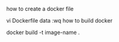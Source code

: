 how to create a docker file 

vi Dockerfile
data
:wq
how to build docker 

docker build -t image-name .
